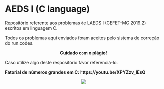 # AEDS I (C language)
<p>Repositório referente aos problemas de LAEDS I (CEFET-MG 2019.2) escritos em linguagem C.</p>
<p>Todos os problemas aqui enviados foram aceitos pelo sistema de correção do run.codes.</p>
<p align = "center"><strong>Cuidado com o plágio!</strong></p>
<p>Caso utilize algo deste respositório favor referenciá-lo.</p>
<p><strong>Fatorial de números grandes em C: https://youtu.be/XPYZzv_lEsQ</strong></p>
<p align = "center">
 <img src= https://user-images.githubusercontent.com/49538805/71648557-a162e500-2ce4-11ea-97f5-c1a4bd492cb0.jpg>
</h2>
